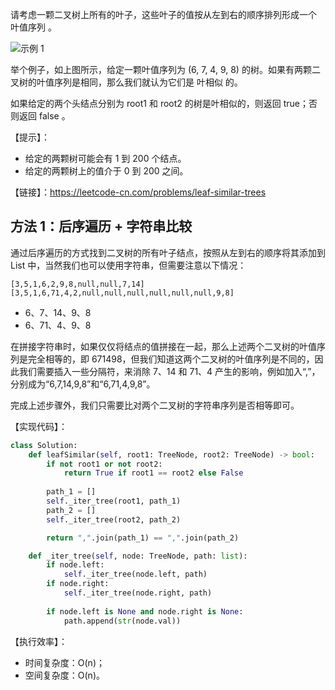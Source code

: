 请考虑一颗二叉树上所有的叶子，这些叶子的值按从左到右的顺序排列形成一个 叶值序列 。

![示例 1](https://s3-lc-upload.s3.amazonaws.com/uploads/2018/07/16/tree.png)

举个例子，如上图所示，给定一颗叶值序列为 (6, 7, 4, 9, 8) 的树。如果有两颗二叉树的叶值序列是相同，那么我们就认为它们是 叶相似 的。

如果给定的两个头结点分别为 root1 和 root2 的树是叶相似的，则返回 true；否则返回 false 。

【提示】：
- 给定的两颗树可能会有 1 到 200 个结点。
- 给定的两颗树上的值介于 0 到 200 之间。

【链接】：https://leetcode-cn.com/problems/leaf-similar-trees

## 方法 1：后序遍历 + 字符串比较
通过后序遍历的方式找到二叉树的所有叶子结点，按照从左到右的顺序将其添加到 List 中，当然我们也可以使用字符串，但需要注意以下情况：
```
[3,5,1,6,2,9,8,null,null,7,14]
[3,5,1,6,71,4,2,null,null,null,null,null,null,9,8]
```
- 6、7、14、9、8
- 6、71、4、9、8

在拼接字符串时，如果仅仅将结点的值拼接在一起，那么上述两个二叉树的叶值序列是完全相等的，即 671498，但我们知道这两个二叉树的叶值序列是不同的，因此我们需要插入一些分隔符，来消除 7、14 和 71、4 产生的影响，例如加入“,”，分别成为“6,7,14,9,8”和“6,71,4,9,8”。

完成上述步骤外，我们只需要比对两个二叉树的字符串序列是否相等即可。

【实现代码】：
```python
class Solution:
    def leafSimilar(self, root1: TreeNode, root2: TreeNode) -> bool:
        if not root1 or not root2:
            return True if root1 == root2 else False
        
        path_1 = []
        self._iter_tree(root1, path_1)        
        path_2 = []
        self._iter_tree(root2, path_2)

        return ",".join(path_1) == ",".join(path_2)

    def _iter_tree(self, node: TreeNode, path: list):
        if node.left:
            self._iter_tree(node.left, path)
        if node.right:
            self._iter_tree(node.right, path)
        
        if node.left is None and node.right is None:
            path.append(str(node.val))

```

【执行效率】：
- 时间复杂度：O(n)；
- 空间复杂度：O(n)。
